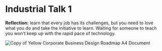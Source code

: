 # Industrial Talk 1

**Reflection:**
learn that every job has its challenges, but you need to love what you do and take the initiative to learn. Waiting for someone to teach you won’t keep up with the rapid pace of technology.

![Copy of Yellow Corporate Business Design Roadmap A4 Document](https://github.com/user-attachments/assets/793c6c3d-85f0-4821-b4a0-20515b7c5a39)
